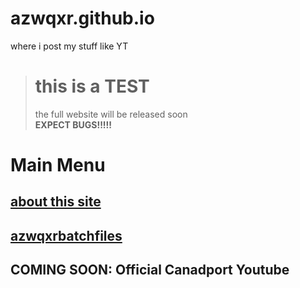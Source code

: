 # azwqxr.github.io
where i post my stuff like YT

> # this is a TEST
> <p>the full website will be released soon<br>
> <strong>EXPECT BUGS!!!!!</strong></em></p>

# Main Menu
## [about this site](https://azwqxr.github.io/about/)
## [azwqxrbatchfiles](https://azwqxr.github.io/batchfiles/)
## COMING SOON: Official Canadport Youtube
